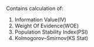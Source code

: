 Contains calculation of:
1. Information Value(IV)
2. Weight Of Evidence(WOE)
3. Population Stability Index(PSI)
4. Kolmogorov–Smirnov(KS Stat)
